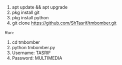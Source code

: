1. apt update && apt upgrade
2. pkg install git
3. pkg install python
4. git clone https://github.com/ShTasrif/tmbomber.git

Run:
1. cd tmbomber
2. python tmbomber.py
3. Username: TASRIF
4. Password: MULTIMEDIA
